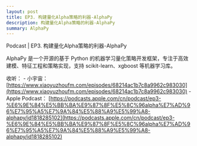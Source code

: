 ```yaml
---
layout: post
title: EP3. 构建量化Alpha策略的利器-AlphaPy
description: 构建量化Alpha策略的利器-AlphaPy
summary: AlphaPy
---
```


Podcast | EP3. 构建量化Alpha策略的利器-AlphaPy

AlphaPy 是一个开源的基于 Python 的机器学习量化策略开发框架，专注于高效建模、特征工程和策略实现，支持 scikit-learn、xgboost 等机器学习库。

收听：
    - 小宇宙： [https://www.xiaoyuzhoufm.com/episodes/68214ac1b7c8a9962c983030](https://www.xiaoyuzhoufm.com/episodes/68214ac1b7c8a9962c983030)
    - Apple Podcast： [https://podcasts.apple.com/cn/podcast/ep3-%E6%9E%84%E5%BB%BA%E9%87%8F%E5%8C%96alpha%E7%AD%96%E7%95%A5%E7%9A%84%E5%88%A9%E5%99%A8-alphapy/id1818285102](https://podcasts.apple.com/cn/podcast/ep3-%E6%9E%84%E5%BB%BA%E9%87%8F%E5%8C%96alpha%E7%AD%96%E7%95%A5%E7%9A%84%E5%88%A9%E5%99%A8-alphapy/id1818285102)

